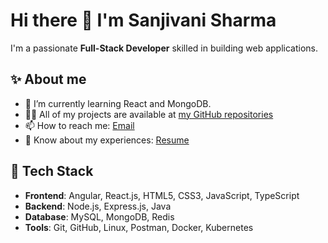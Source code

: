 # Hi there 👋 I'm Sanjivani Sharma

I'm a passionate **Full-Stack Developer** skilled in building web applications.

## ✨ About me
- 🌱 I’m currently learning React and MongoDB.
- 👨‍💻 All of my projects are available at [my GitHub repositories](https://github.com/sanjivanisharma?tab=repositories)
- 📫 How to reach me: [Email](mailto:sanjivanisharma01@gmail.com)
- 📄 Know about my experiences: [Resume](https://drive.google.com/file/d/1vwD9obQtKGBShREMz9ThQ6dnjgpVaq-h/view?usp=sharing)

## 🚀 Tech Stack
- **Frontend**: Angular, React.js, HTML5, CSS3, JavaScript, TypeScript
- **Backend**: Node.js, Express.js, Java
- **Database**: MySQL, MongoDB, Redis
- **Tools**: Git, GitHub, Linux, Postman, Docker, Kubernetes
